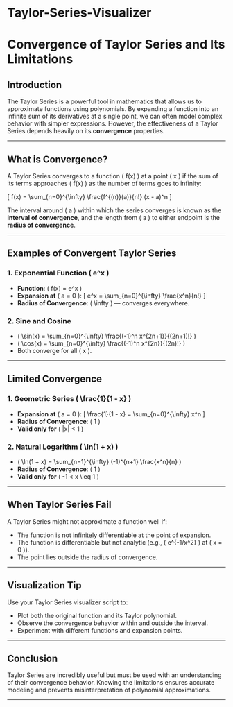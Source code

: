 # Taylor-Series-Visualizer
# Convergence of Taylor Series and Its Limitations

## Introduction
The Taylor Series is a powerful tool in mathematics that allows us to approximate functions using polynomials. By expanding a function into an infinite sum of its derivatives at a single point, we can often model complex behavior with simpler expressions. However, the effectiveness of a Taylor Series depends heavily on its **convergence** properties.

---

## What is Convergence?
A Taylor Series converges to a function \( f(x) \) at a point \( x \) if the sum of its terms approaches \( f(x) \) as the number of terms goes to infinity:

\[ f(x) = \sum_{n=0}^{\infty} \frac{f^{(n)}(a)}{n!} (x - a)^n \]

The interval around \( a \) within which the series converges is known as the **interval of convergence**, and the length from \( a \) to either endpoint is the **radius of convergence**.

---

## Examples of Convergent Taylor Series
### 1. Exponential Function \( e^x \)
- **Function**: \( f(x) = e^x \)
- **Expansion at** \( a = 0 \):
  \[ e^x = \sum_{n=0}^{\infty} \frac{x^n}{n!} \]
- **Radius of Convergence**: \( \infty \) — converges everywhere.

### 2. Sine and Cosine
- \( \sin(x) = \sum_{n=0}^{\infty} \frac{(-1)^n x^{2n+1}}{(2n+1)!} \)
- \( \cos(x) = \sum_{n=0}^{\infty} \frac{(-1)^n x^{2n}}{(2n)!} \)
- Both converge for all \( x \).

---

## Limited Convergence
### 1. Geometric Series \( \frac{1}{1 - x} \)
- **Expansion at** \( a = 0 \):
  \[ \frac{1}{1 - x} = \sum_{n=0}^{\infty} x^n \]
- **Radius of Convergence**: \( 1 \)
- **Valid only for** \( |x| < 1 \)

### 2. Natural Logarithm \( \ln(1 + x) \)
- \( \ln(1 + x) = \sum_{n=1}^{\infty} (-1)^{n+1} \frac{x^n}{n} \)
- **Radius of Convergence**: \( 1 \)
- **Valid only for** \( -1 < x \leq 1 \)

---

## When Taylor Series Fail
A Taylor Series might not approximate a function well if:
- The function is not infinitely differentiable at the point of expansion.
- The function is differentiable but not analytic (e.g., \( e^{-1/x^2} \) at \( x = 0 \)).
- The point lies outside the radius of convergence.

---

## Visualization Tip
Use your Taylor Series visualizer script to:
- Plot both the original function and its Taylor polynomial.
- Observe the convergence behavior within and outside the interval.
- Experiment with different functions and expansion points.

---

## Conclusion
Taylor Series are incredibly useful but must be used with an understanding of their convergence behavior. Knowing the limitations ensures accurate modeling and prevents misinterpretation of polynomial approximations.

---

